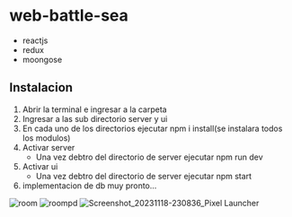 # web-battle-sea
- reactjs
- redux
- moongose
## Instalacion
1. Abrir la terminal e ingresar a la carpeta
2. Ingresar a las sub directorio server y ui
3. En cada uno de los directorios ejecutar npm i install(se instalara todos los modulos)
4. Activar server
    - Una vez debtro del directorio de server ejecutar npm run dev
5. Activar ui
    - Una vez debtro del directorio de server ejecutar npm start
6. implementacion de db muy pronto...

![room](https://github.com/isaacanteparac/web-battle-sea/assets/69361351/db0415f4-6405-4ea3-8ef1-5c6bec43f9b2)
![roompd](https://github.com/isaacanteparac/web-battle-sea/assets/69361351/357abadc-b600-4b74-8bd4-b809d2c91081)
![Screenshot_20231118-230836_Pixel Launcher](https://github.com/isaacanteparac/web-battle-sea/assets/69361351/f42db2c3-338f-42ee-a183-99e7162045b7)
